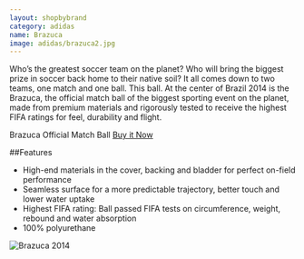 ```yaml
---
layout: shopbybrand
category: adidas
name: Brazuca
image: adidas/brazuca2.jpg
---
```


Who’s the greatest soccer team on the planet? Who will bring the biggest prize in soccer back home to their native soil? It all comes down to two teams, one match and one ball. This ball. At the center of Brazil 2014 is the Brazuca, the official match ball of the biggest sporting event on the planet, made from premium materials and rigorously tested to receive the highest FIFA ratings for feel, durability and flight.

Brazuca Official Match Ball [Buy it Now](http://www.adidas.ca/en/brazuca-official-match-ball/G73617_720.html)

##Features

- High-end materials in the cover, backing and bladder for perfect on-field performance
- Seamless surface for a more predictable trajectory, better touch and lower water uptake
- Highest FIFA rating: Ball passed FIFA tests on circumference, weight, rebound and water absorption
- 100% polyurethane

![Brazuca 2014](http://demandware.edgesuite.net/sits_pod14/dw/image/v2/aagl_prd/on/demandware.static/Sites-adidas-CA-Site/Sites-adidas-products/en_CA/v1394856469775/zoom/G73617_D_Torso_B2CCat.jpg?sw=440&sh=440&sm=fit)
